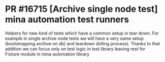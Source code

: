# PR #16715 [Archive single node test] mina automation test runners

Helpers for new kind of tests which have a common setup in tear down. For example in single archive node tests we will have a very same setup (bootstrapping archive on db) and teardown (killing process). Thanks to that addition we can focus only on test logic in test library leaving rest for Fixture module in mina automation library